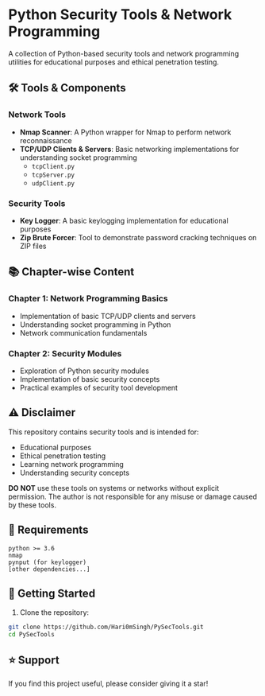 # Python Security Tools & Network Programming

A collection of Python-based security tools and network programming utilities for educational purposes and ethical penetration testing.

## 🛠 Tools & Components

### Network Tools
- **Nmap Scanner**: A Python wrapper for Nmap to perform network reconnaissance
- **TCP/UDP Clients & Servers**: Basic networking implementations for understanding socket programming
  - `tcpClient.py`
  - `tcpServer.py`
  - `udpClient.py`

### Security Tools
- **Key Logger**: A basic keylogging implementation for educational purposes
- **Zip Brute Forcer**: Tool to demonstrate password cracking techniques on ZIP files

## 📚 Chapter-wise Content

### Chapter 1: Network Programming Basics
- Implementation of basic TCP/UDP clients and servers
- Understanding socket programming in Python
- Network communication fundamentals

### Chapter 2: Security Modules
- Exploration of Python security modules
- Implementation of basic security concepts
- Practical examples of security tool development

## ⚠️ Disclaimer

This repository contains security tools and is intended for:
- Educational purposes
- Ethical penetration testing
- Learning network programming
- Understanding security concepts

**DO NOT** use these tools on systems or networks without explicit permission. The author is not responsible for any misuse or damage caused by these tools.

## 🔧 Requirements

```
python >= 3.6
nmap
pynput (for keylogger)
[other dependencies...]
```

## 🚀 Getting Started

1. Clone the repository:
```bash
git clone https://github.com/Hari0mSingh/PySecTools.git
cd PySecTools
```

## ⭐ Support

If you find this project useful, please consider giving it a star!
